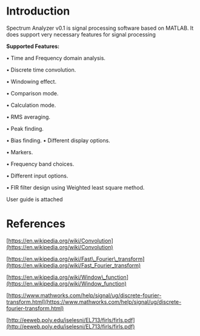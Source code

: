# Introduction

Spectrum Analyzer v0.1 is signal processing software based on MATLAB. It does support very necessary features for signal processing

**Supported Features:**

• Time and Frequency domain analysis.

• Discrete time convolution.

• Windowing effect.

• Comparison mode.

• Calculation mode.

• RMS averaging.

• Peak finding.

• Bias finding.
• Different display options.

• Markers.

• Frequency band choices.

• Different input options.

• FIR filter design using Weighted least square method.







User guide is attached




# References

[https://en.wikipedia.org/wiki/Convolution](https://en.wikipedia.org/wiki/Convolution)

[https://en.wikipedia.org/wiki/Fast\_Fourier\_transform](https://en.wikipedia.org/wiki/Fast_Fourier_transform)

[https://en.wikipedia.org/wiki/Window\_function](https://en.wikipedia.org/wiki/Window_function)

[https://www.mathworks.com/help/signal/ug/discrete-fourier-transform.html](https://www.mathworks.com/help/signal/ug/discrete-fourier-transform.html)

[http://eeweb.poly.edu/iselesni/EL713/firls/firls.pdf](http://eeweb.poly.edu/iselesni/EL713/firls/firls.pdf)

